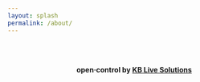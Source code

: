 ```yaml
---
layout: splash
permalink: /about/
---
```

<br>
<br>
<p align=center><b>open·control by <a href="https://kblivesolutions.com">KB Live Solutions</a></b>